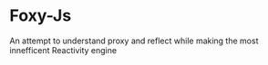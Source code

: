 # Foxy-Js

An attempt to understand proxy and reflect while making the most innefficent Reactivity engine
